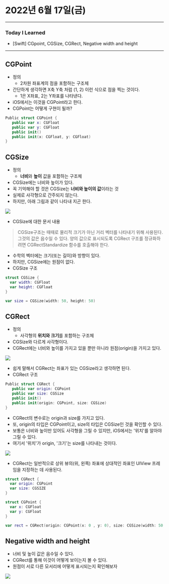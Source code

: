 # 2022년 6월 17일(금)

---

### Today I Learned

- [Swift] CGpoint, CGSize, CGRect, Negative width and height

---

## CGPoint

- 정의
  - 2차원 좌표계의 점을 포함하는 구조체
- 간단하게 생각하면 X축 Y축 처럼 (1, 2) 이런 식으로 점을 찍는 것이다.
  - 1은 X좌표, 2는 Y좌표를 나타낸다.
- iOS에서는 이것을 CGPoint라고 한다.
- CGPoint는 어떻게 구현이 될까?

```swift
Public struct CGPoint {
   public var x: CGFloat
   public var y: CGFloat
   public init()
   public init(x: CGFloat, y: CGFloat)
}
```

## CGSize

- 정의
  - **너비**와 **높이** 값을 포함하는 구조체
- CGSize에는 너비와 높이가 있다.
- 꼭 기억해야 할 것은 CGSize는 **너비와 높이의 값**이라는 것
- 실제로 사각형으로 간주되지 않는다.
- 하지만, 아래 그림과 같이 나타내 지곤 한다.

![](https://img1.daumcdn.net/thumb/R1280x0/?scode=mtistory2&fname=https%3A%2F%2Fblog.kakaocdn.net%2Fdn%2FSQY5E%2Fbtq1R9uaxeY%2FqiT84HO6WLQ3puqIUqPlLk%2Fimg.png)

- CGSize에 대한 문서 내용 

> CGSize구조는 때때로 물리적 크기가 아닌 거리 벡터를 나타내기 위해 사용된다. 그것의 값은 음수일 수 있다. 양의 값으로 표시되도록 CGRect 구조를 정규화하려면 CGRectStandardize 함수를 호출해야 한다.

- 수학의 벡터에는 크기(또는 길이)와 방향이 있다. 
- 하지만, CGSize에는 원점이 없다.
- CGSize 구조 

```swift
struct CGSize {
  var width: CGFloat
  var height: CGFloat
}

var size = CGSize(width: 50, height: 50)
```

## CGRect

- 정의
  -  사각형의 **위치와 크기**를 포함하는 구조체 
- CGSize와 다르게 사각형이다.
- CGRect에는 너비와 높이를 가지고 있을 뿐만 아니라 원점(origin)을 가지고 있다.

![](https://img1.daumcdn.net/thumb/R1280x0/?scode=mtistory2&fname=https%3A%2F%2Fblog.kakaocdn.net%2Fdn%2FcZ5Wjf%2Fbtq1JWRmmLt%2FrnutUQjm7DHE687HP2wby1%2Fimg.png)

- 쉽게 말해서 CGRect는 좌표가 있는 CGSize라고 생각하면 된다.
- CGRect 구조 

```swift
Public struct CGRect {
   public var origin: CGPoint
   public var size: CGSize
   public init()
   public init(origin: CGPoint, size: CGSize)
}
```

- CGRect의 변수로는 origin과 size를 가지고 있다. 
- 또, origin의 타입은 CGPoint이고, size의 타입은 CGSize인 것을 확인할 수 있다.
- 보통은 너비와 높이만 있어도 사각형을 그릴 수 있지만, iOS에서는 '위치'를 알아야 그릴 수 있다.
- 여기서 '위치'가 origin, '크기'는 size를 나타내는 것이다.

![](https://img1.daumcdn.net/thumb/R1280x0/?scode=mtistory2&fname=https%3A%2F%2Fblog.kakaocdn.net%2Fdn%2FcwPQPC%2Fbtq1QnTY6jl%2FSOqRwvxEuXGPKiBSm7t0n0%2Fimg.png)

- CGRect는 일반적으로 상위 뷰의(위, 왼쪽) 좌표에 상대적인 좌표인 UIView 프레임을 지정하는 데 사용된다. 

```swift
struct CGRect {
  var origin: CGPoint
  var size: CGSIZE
}

struct CGPoint {
  var x: CGFloat 
  var y: CGFloat
}

var rect = CGRect(origin: CGPoint(x: 0 , y: 0), size: CGSize(width: 50, height: 50))
```

## Negative width and height 

- 너비 및 높이 값은 음수일 수 있다. 
- CGRect를 통해 이것이 어떻게 보이는지 볼 수 있다. 
- 원점이 서로 다른 모서리에 어떻게 표시되는지 확인해보자

![](https://img1.daumcdn.net/thumb/R1280x0/?scode=mtistory2&fname=https%3A%2F%2Fblog.kakaocdn.net%2Fdn%2FcpWt0s%2Fbtq1JWKmjbS%2Fi22DCNHLzf5SeoKOKaeYK0%2Fimg.png)